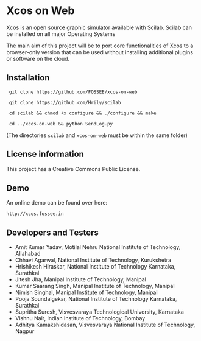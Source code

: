 # Xcos on Web
Xcos is an open source graphic simulator available with Scilab. Scilab can be installed on all major Operating Systems

The main aim of this project will be to port core functionalities of Xcos to a browser-only version that can be used without installing additional plugins or software on the cloud.

## Installation

	 git clone https://github.com/FOSSEE/xcos-on-web

	 git clone https://github.com/Hrily/scilab
	
	 cd scilab && chmod +x configure && ./configure && make
	
	 cd ../xcos-on-web && python SendLog.py

(The directories `scilab` and `xcos-on-web` must be within the same folder)

## License information
This project has a Creative Commons Public License.

## Demo

An online demo can be found over here:

    http://xcos.fossee.in

## Developers and Testers

* Amit Kumar Yadav, Motilal Nehru National Institute of Technology, Allahabad
* Chhavi Agarwal, National Institute of Technology, Kurukshetra
* Hrishikesh Hiraskar, National Institute of Technology Karnataka, Surathkal
* Jitesh Jha, Manipal Institute of Technology, Manipal
* Kumar Saarang Singh, Manipal Institute of Technology, Manipal
* Nimish Singhal, Manipal Institute of Technology, Manipal
* Pooja Soundalgekar, National Institute of Technology Karnataka, Surathkal
* Supritha Suresh, Visvesvaraya Technological University, Karnataka
* Vishnu Nair, Indian Institute of Technology, Bombay
* Adhitya Kamakshidasan, Visvesvaraya National Institute of Technology, Nagpur
